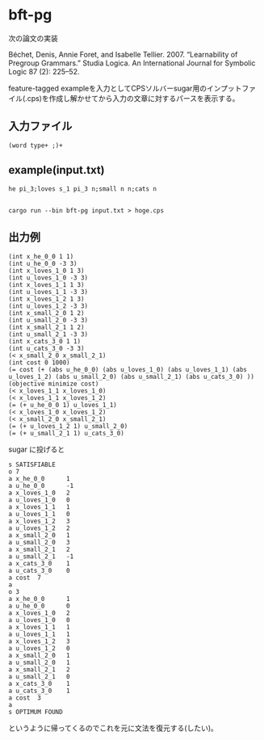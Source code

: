 # bft-pg
次の論文の実装

Béchet, Denis, Annie Foret, and Isabelle Tellier. 2007. “Learnability of Pregroup Grammars.” Studia Logica. An International Journal for Symbolic Logic 87 (2): 225–52.

feature-tagged exampleを入力としてCPSソルバーsugar用のインプットファイル(.cps)を作成し解かせてから入力の文章に対するパースを表示する。


## 入力ファイル
```
(word type+ ;)+
```
## example(input.txt)
```
he pi_3;loves s_1 pi_3 n;small n n;cats n 
```
## 
``` 
cargo run --bin bft-pg input.txt > hoge.cps
```

## 出力例

```
(int x_he_0_0 1 1)
(int u_he_0_0 -3 3)
(int x_loves_1_0 1 3)
(int u_loves_1_0 -3 3)
(int x_loves_1_1 1 3)
(int u_loves_1_1 -3 3)
(int x_loves_1_2 1 3)
(int u_loves_1_2 -3 3)
(int x_small_2_0 1 2)
(int u_small_2_0 -3 3)
(int x_small_2_1 1 2)
(int u_small_2_1 -3 3)
(int x_cats_3_0 1 1)
(int u_cats_3_0 -3 3)
(< x_small_2_0 x_small_2_1)
(int cost 0 1000)
(= cost (+ (abs u_he_0_0) (abs u_loves_1_0) (abs u_loves_1_1) (abs u_loves_1_2) (abs u_small_2_0) (abs u_small_2_1) (abs u_cats_3_0) ))
(objective minimize cost)
(< x_loves_1_1 x_loves_1_0)
(< x_loves_1_1 x_loves_1_2)
(= (+ u_he_0_0 1) u_loves_1_1)
(< x_loves_1_0 x_loves_1_2)
(< x_small_2_0 x_small_2_1)
(= (+ u_loves_1_2 1) u_small_2_0)
(= (+ u_small_2_1 1) u_cats_3_0)
```

sugar に投げると
```
s SATISFIABLE
o 7
a x_he_0_0      1
a u_he_0_0      -1
a x_loves_1_0   2
a u_loves_1_0   0
a x_loves_1_1   1
a u_loves_1_1   0
a x_loves_1_2   3
a u_loves_1_2   2
a x_small_2_0   1
a u_small_2_0   3
a x_small_2_1   2
a u_small_2_1   -1
a x_cats_3_0    1
a u_cats_3_0    0
a cost  7
a
o 3
a x_he_0_0      1
a u_he_0_0      0
a x_loves_1_0   2
a u_loves_1_0   0
a x_loves_1_1   1
a u_loves_1_1   1
a x_loves_1_2   3
a u_loves_1_2   0
a x_small_2_0   1
a u_small_2_0   1
a x_small_2_1   2
a u_small_2_1   0
a x_cats_3_0    1
a u_cats_3_0    1
a cost  3
a
s OPTIMUM FOUND
```
というように帰ってくるのでこれを元に文法を復元する(したい)。